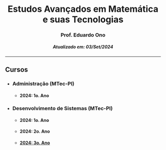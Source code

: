 <h1 align="center">Estudos Avançados em Matemática e suas Tecnologias</h1>
<h3 align="center">Prof. Eduardo Ono</h3>
<h5 align="center">Atualizado em: 03/Set/2024</h5>

---

## Cursos

* ### Administração (MTec-PI)

  * #### 2024: 1o. Ano

* ### Desenvolvimento de Sistemas (MTec-PI)

  * #### 2024: 1o. Ano

  * #### 2024: 2o. Ano

  * #### [2024: 3o. Ano](./desenvolvimento-de-siatemas-mtec-pi/2024-3o-ano/)

&nbsp;

